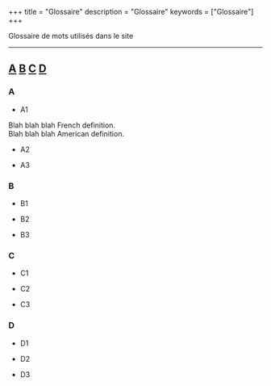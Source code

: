 +++
title = "Glossaire"
description = "Glossaire"
keywords = ["Glossaire"]
+++

Glossaire de mots utilis&eacute;s dans le site

---

## [A](#A) [B](#B) [C](#C) [D](#D)


### A <a name="A"></a>

- A1

Blah blah blah French definition.  
Blah blah blah American definition.

- A2

- A3


### B <a name="B"></a>

- B1

- B2

- B3

### C <a name="C"></a>

- C1

- C2

- C3

### D <a name="D"></a>

- D1

- D2

- D3